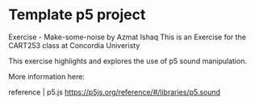 # Template p5 project

Exercise - Make-some-noise by Azmat Ishaq
This is an Exercise for the CART253 class at Concordia Univeristy

This exercise highlights and explores the use of p5 sound manipulation.

More information here:

reference | p5.js
https://p5js.org/reference/#/libraries/p5.sound

